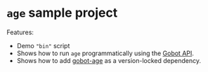 # `age` sample project

Features:

- Demo `"bin"` script
- Shows how to run `age` programmatically using the [Gobot API](https://github.com/benallfree/gobot/tree/v1.0.0-alpha.26/docs/readme.md).
- Shows how to add [gobot-age](https://www.npmjs.com/package/gobot-age) as a version-locked dependency.
